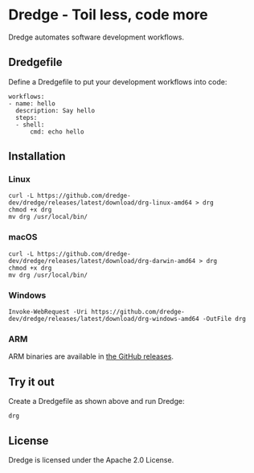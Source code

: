# Dredge - Toil less, code more

Dredge automates software development workflows.

## Dredgefile

Define a Dredgefile to put your development workflows into code:

```
workflows:
- name: hello
  description: Say hello
  steps:
  - shell:
      cmd: echo hello
```

## Installation

### Linux

```
curl -L https://github.com/dredge-dev/dredge/releases/latest/download/drg-linux-amd64 > drg
chmod +x drg
mv drg /usr/local/bin/
```

### macOS

```
curl -L https://github.com/dredge-dev/dredge/releases/latest/download/drg-darwin-amd64 > drg
chmod +x drg
mv drg /usr/local/bin/
```

### Windows

```
Invoke-WebRequest -Uri https://github.com/dredge-dev/dredge/releases/latest/download/drg-windows-amd64 -OutFile drg
```

### ARM

ARM binaries are available in [the GitHub releases](https://github.com/dredge-dev/dredge/releases).

## Try it out

Create a Dredgefile as shown above and run Dredge:

```
drg
```

## License

Dredge is licensed under the Apache 2.0 License.
